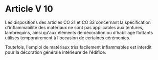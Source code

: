 # Article V 10

Les dispositions des articles CO 31 et CO 33 concernant la spécification d'inflammabilité des matériaux ne sont pas applicables aux tentures, lambrequins, ainsi qu'aux éléments de décoration ou d'habillage flottants utilisés temporairement à l'occasion de certaines cérémonies.

Toutefois, l'emploi de matériaux très facilement inflammables est interdit pour la décoration générale intérieure de l'édifice.
